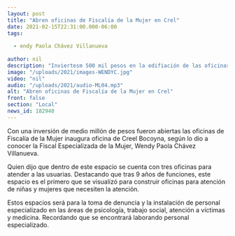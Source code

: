 ```yaml
---
layout: post
title: "Abren oficinas de Fiscalía de la Mujer en Crel"
date: 2021-02-15T22:31:00.000-06:00
tags:
  
  - endy Paola Chávez Villanueva
  
author: nil
description: "Inviertesm 500 mil pesos en la edifiación de las oficinas,"
image: "/uploads/2021/images-WENDYC.jpg"
video: "nil"
audio: "/uploads/2021/audio-ML04.mp3"
alt: "Abren oficinas de Fiscalía de la Mujer en Crel"
front: false
section: "Local"
news_id: 182940
---
```


Con una inversión de medio millón de pesos fueron abiertas las oficinas de Fiscalía de la Mujer inaugura oficina de Creel Bocoyna, según lo dio a conocer la Fiscal Especializada de la Mujer, Wendy Paola Chávez Villanueva.

Quien dijo que dentro de este espacio se cuenta con tres oficinas para atender a las usuarias. Destacando que tras 9 años de funciones, este espacio es el primero que se visualizó para construir oficinas para atención de niñas y mujeres que necesiten la atención.

Estos espacios será para la toma de denuncia y la instalación de personal especializado en las áreas de psicología, trabajo social, atención a víctimas y medicina. Recordando que se encontrará laborando personal especializado.
